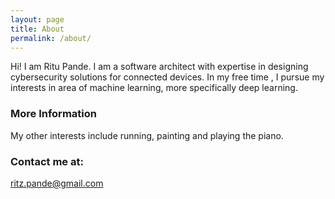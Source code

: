 ```yaml
---
layout: page
title: About
permalink: /about/
---
```


Hi! I am Ritu Pande. I am a software architect with expertise in designing cybersecurity solutions for connected devices. In my free time , I pursue my interests in area of machine learning, more specifically deep learning. 

### More Information

My other interests include running, painting and playing the piano.

### Contact me at:

[ritz.pande@gmail.com](mailto:ritz.pande@gmail.com)
